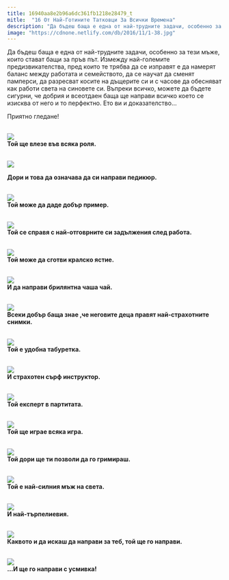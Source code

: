 ```yaml
---
title: 16940aa8e2b96a6dc361fb1218e28479_t
mitle:  "16 От Най-Готините Татковци За Всички Времена"
description: "Да бъдеш баща е една от най-трудните задачи, особенно за тези мъже, които стават бащи за пръв път. Измежду най-големите предизвикателства, пред които те трябва да се �"
image: "https://cdnone.netlify.com/db/2016/11/1-38.jpg"
---
```


 <p>Да бъдеш баща е една от най-трудните задачи, особенно за тези мъже, които стават бащи за пръв път. Измежду най-големите предизвикателства, пред които те трябва да се изправят е да намерят баланс между работата и семейството, да се научат да сменят памперси, да разресват косите на дъщерите си и с часове да обесняват как работи света на синовете си. Въпреки всичко, можете да бъдете сигурни, че добрия и всеотдаен баща ще направи всичко което се изисква от него и то перфектно. Ето ви и доказателство…</p>       <p>Приятно гледане!</p> <p> <br/><img src="https://cdnone.netlify.com/db/2016/11/1-38.jpg"/><br/> <strong>Той ще влезе във всяка роля.</strong></p> <p> <br/><img src="https://cdnone.netlify.com/db/2016/11/2-19.jpg"/><br/></p>      <p> <strong>Дори и това да означава да си направи педикюр.</strong></p> <p> <br/><img src="https://cdnone.netlify.com/db/2016/11/3-29.jpg"/><br/> <strong>Той може да даде добър пример.</strong></p> <p> <br/><img src="https://cdnone.netlify.com/db/2016/11/4-29.jpg"/><br/> <strong>Той се справя с най-отговрните си задължения след работа.</strong></p> <p> <br/><img src="https://cdnone.netlify.com/db/2016/11/5-25.jpg"/><br/> <strong>Той може да сготви кралско ястие.</strong></p>      <p> <br/><img src="https://cdnone.netlify.com/db/2016/11/6-24.jpg"/><br/> <strong>И да направи брилянтна чаша чай.</strong></p> <p> <br/><img src="https://cdnone.netlify.com/db/2016/11/7-25.jpg"/><br/> <strong>Всеки добър баща знае ,че неговите деца правят най-страхотните снимки.</strong></p> <p> <br/><img src="https://cdnone.netlify.com/db/2016/11/8-20.jpg"/><br/> <strong>Той е удобна табуретка.</strong></p>  <p> <br/><img src="https://cdnone.netlify.com/db/2016/11/9-20.jpg"/><br/> <strong>И страхотен сърф инструктор.</strong></p> <p> <br/><img src="https://cdnone.netlify.com/db/2016/11/11-19.jpg"/><br/> <strong>Той експерт в партитата.</strong></p> <p> <br/><img src="https://cdnone.netlify.com/db/2016/11/12-17.jpg"/><br/> <strong>Той ще играе всяка игра.</strong></p>      <p> <br/><img src="https://cdnone.netlify.com/db/2016/11/13-13.jpg"/><br/> <strong>Той дори ще ти позволи да го гримираш.</strong></p> <p> <br/><img src="https://cdnone.netlify.com/db/2016/11/14-13.jpg"/><br/> <strong>Той е най-силния мъж на света.</strong></p> <p> <br/><img src="https://cdnone.netlify.com/db/2016/11/15-12.jpg"/><br/> <strong>И най-търпелиевия.</strong></p> <p> <br/><img src="https://cdnone.netlify.com/db/2016/11/16-13.jpg"/><br/> <strong>Каквото и да искаш да направи за теб, той ще го направи.</strong></p>       <p> <br/><img src="https://cdnone.netlify.com/db/2016/11/17-10.jpg"/><br/> <strong>…И ще го направи с усмивка!</strong></p>       